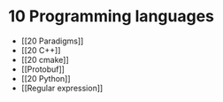 # 10 Programming languages
* [[20 Paradigms]]
* [[20 C++]]
* [[20 cmake]]
* [[Protobuf]]
* [[20 Python]]
* [[Regular expression]]
